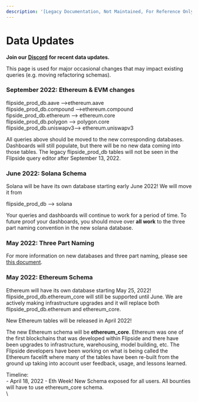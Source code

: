 ```yaml
---
description: '[Legacy Documentation, Not Maintained, For Reference Only]'
---
```


# Data Updates

**Join our** [**Discord**](https://discord.gg/ZmU3jQuu6W) **for recent data updates.**&#x20;

This page is used for major occasional changes that may impact existing queries (e.g. moving refactoring schemas).

### **September 2022: Ethereum & EVM changes**

flipside\_prod\_db.aave -->ethereum.aave\
flipside\_prod\_db.compound -->ethereum.compound\
fipside\_prod\_db.ethereum --> ethereum.core\
flipside\_prod\_db.polygon --> polygon.core\
flipside\_prod\_db.uniswapv3-->  ethereum.uniswapv3

All queries above should be moved to the new corresponding databases. Dashboards will still populate, but there will be no new data coming into those tables. The legacy flipside\_prod\_db tables will not be seen in the Flipside query editor after September 13, 2022.&#x20;

### **June 2022: Solana Schema**

Solana will be have its own database starting early June 2022! We will move it from

flipside\_prod\_db --> solana

Your queries and dashboards will continue to work for a period of time. To future proof your dashboards, you should move over **all work** to the three part naming convention in the new solana database.&#x20;

### **May 2022: Three Part Naming**

For more information on new databases and three part naming, please see [this document](https://docs.google.com/document/d/1swYTBHYNoY27Mz5FB2Ru0KNTLRhwX6imWQtlyW5F-7Q/edit).

### **May 2022: Ethereum Schema**

Ethereum will have its own database starting May 25, 2022! flipside\_prod\_db.ethereum\_core will still be supported until June. We are actively making infrastructure upgrades and it will replace both flipside\_prod\_db.ethereum and ethereum\_core.&#x20;

New Ethereum tables will be released in April 2022!

The new Ethereum schema will be **ethereum\_core**. Ethereum was one of the first blockchains that was developed within Flipside and there have been upgrades to infrastructure, warehousing, model building, etc. The Flipside developers have been working on what is being called the Ethereum facelift where many of the tables have been re-built from the ground up taking into account user feedback, usage, and lessons learned.&#x20;

Timeline:\
\- April 18, 2022 - Eth Week! New Schema exposed for all users. All bounties will have to use ethereum\_core schema.\
\



